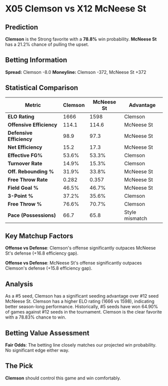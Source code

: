 # X05 Clemson vs X12 McNeese St

## Prediction
**Clemson** is the Strong favorite with a **78.8%** win probability.
**McNeese St** has a 21.2% chance of pulling the upset.

## Betting Information
**Spread:** Clemson -8.0
**Moneyline:** Clemson -372, McNeese St +372

## Statistical Comparison

| Metric | Clemson | McNeese St | Advantage |
|--------|-----------------|-----------------|----------|
| **ELO Rating** | 1666 | 1598 | Clemson |
| **Offensive Efficiency** | 114.1 | 114.6 | McNeese St |
| **Defensive Efficiency** | 98.9 | 97.3 | McNeese St |
| **Net Efficiency** | 15.2 | 17.3 | McNeese St |
| **Effective FG%** | 53.6% | 53.3% | Clemson |
| **Turnover Rate** | 14.9% | 15.3% | Clemson |
| **Off. Rebounding %** | 31.9% | 33.8% | McNeese St |
| **Free Throw Rate** | 0.282 | 0.357 | McNeese St |
| **Field Goal %** | 46.5% | 46.7% | McNeese St |
| **3-Point %** | 37.2% | 35.6% | Clemson |
| **Free Throw %** | 76.6% | 70.7% | Clemson |
| **Pace (Possessions)** | 66.7 | 65.8 | Style mismatch |

## Key Matchup Factors

**Offense vs Defense**: Clemson's offense significantly outpaces McNeese St's defense (+16.8 efficiency gap).

**Offense vs Defense**: McNeese St's offense significantly outpaces Clemson's defense (+15.8 efficiency gap).

## Analysis

As a #5 seed, Clemson has a significant seeding advantage over #12 seed McNeese St. Clemson has a higher ELO rating (1666 vs 1598), indicating better season-long performance. Historically, #5 seeds have won 64.90% of games against #12 seeds in the tournament. Clemson is the clear favorite with a 78.83% chance to win.

## Betting Value Assessment

**Fair Odds**: The betting line closely matches our projected win probability. No significant edge either way.

## The Pick

**Clemson** should control this game and win comfortably.


